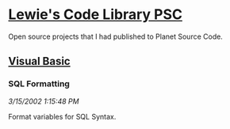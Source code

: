 # [Lewie's Code Library PSC](../../README.md)

Open source projects that I had published to Planet Source Code.

## [Visual Basic](../README.md)

### SQL Formatting

*3/15/2002 1:15:48 PM*

Format variables for SQL Syntax.


